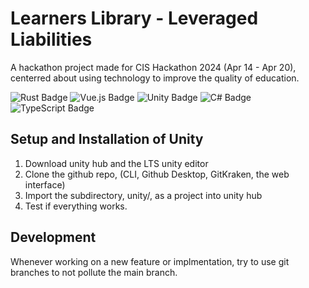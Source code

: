 # Learners Library - Leveraged Liabilities
A hackathon project made for CIS Hackathon 2024 (Apr 14 - Apr 20), centerred about using technology to improve the quality of education.

![Rust Badge](https://img.shields.io/badge/Rust-000?logo=rust&logoColor=fff&style=flat) ![Vue.js Badge](https://img.shields.io/badge/Vue.js-4FC08D?logo=vuedotjs&logoColor=fff&style=flat) ![Unity Badge](https://img.shields.io/badge/Unity-FFF?logo=unity&logoColor=000&style=flat) ![C# Badge](https://img.shields.io/badge/C%23-512BD4?logo=csharp&logoColor=fff&style=flat) ![TypeScript Badge](https://img.shields.io/badge/TypeScript-3178C6?logo=typescript&logoColor=fff&style=flat)

## Setup and Installation of Unity
1) Download unity hub and the LTS unity editor
2) Clone the github repo, (CLI, Github Desktop, GitKraken, the web interface)
3) Import the subdirectory, unity/, as a project into unity hub
4) Test if everything works.

## Development
Whenever working on a new feature or implmentation, try to use git branches to not pollute the main branch.
